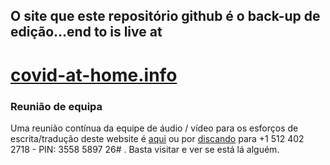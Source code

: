 ## O site que este repositório github é o back-up de edição...end to is live at

# [covid-at-home.info](https://www.covid-at-home.info)


### Reunião de equipa

Uma reunião contínua da equipe de áudio / vídeo para os esforços de escrita/tradução deste website é [aqui](https://meet.jit.si/OngoingTeamMeetingForCovidAtHome) ou por [discando](+15124022718) para +1 512 402 2718 - PIN: 3558 5897 26# . Basta visitar e ver se está lá alguém.